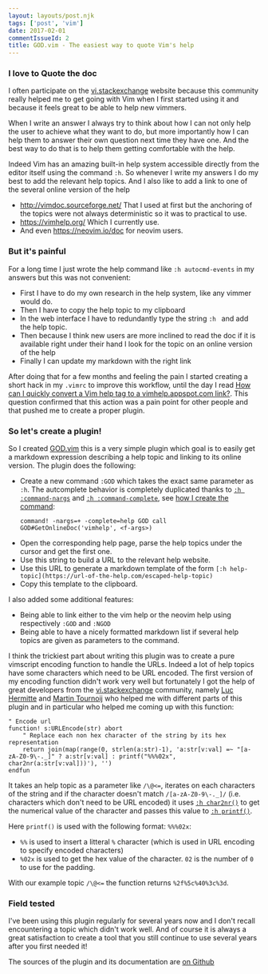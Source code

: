 ```yaml
---
layout: layouts/post.njk
tags: ['post', 'vim']
date: 2017-02-01
commentIssueId: 2
title: GOD.vim - The easiest way to quote Vim's help
---
```


### I love to Quote the doc

I often participate on the [vi.stackexchange](https://vi.stackexchange.com) website because this community really helped me to get going with Vim when I first started using it and because it feels great to be able to help new vimmers.

When I write an answer I always try to think about how I can not only help the user to achieve what they want to do, but more importantly how I can help them to answer their own question next time they have one. And the best way to do that is to help them getting comfortable with the help.

Indeed Vim has an amazing built-in help system accessible directly from the editor itself using the command `:h`. So whenever I write my answers I do my best to add the relevant help topics. And I also like to add a link to one of the several online version of the help

 - http://vimdoc.sourceforge.net/ That I used at first but the anchoring of the topics were not always deterministic so it was to practical to use.
 - https://vimhelp.org/ Which I currently use.
 - And even https://neovim.io/doc for neovim users.

### But it's painful
For a long time I just wrote the help command like `:h autocmd-events` in my answers but this was not convenient:

 - First I have to do my own research in the help system, like any vimmer would do.
 - Then I have to copy the help topic to my clipboard
 - In the web interface I have to redundantly type the string `:h ` and add the help topic.
 - Then because I think new users are more inclined to read the doc if it is available right under their hand I look for the topic on an online version of the help
 - Finally I can update my markdown with the right link

After doing that for a few months and feeling the pain I started creating a short hack in my `.vimrc` to improve this workflow, until the day I read [How can I quickly convert a Vim help tag to a vimhelp.appspot.com link?](https://vi.stackexchange.com/q/4346/1841). This question confirmed that this action was a pain point for other people and that pushed me to create a proper plugin.

### So let's create a plugin!
So I created [GOD.vim](https://github.com/statox/GOD.vim) this is a very simple plugin which goal is to easily get a markdown expression describing a help topic and linking to its online version. The plugin does the following:

 - Create a new command `:GOD` which takes the exact same parameter as `:h`. The autcomplete behavior is completely duplicated thanks to [`:h :command-nargs`](http://vimhelp.appspot.com/map.txt.html#%3Acommand-nargs) and [`:h :command-complete`](http://vimhelp.appspot.com/map.txt.html#%3Acommand-complete), see [how I create the command](https://github.com/statox/GOD.vim/blob/bed2a6fe9458284760d6fb5f08495e6579ce69dd/plugin/GOD.vim#L16):
     ``` vim
     command! -nargs=+ -complete=help GOD call GOD#GetOnlineDoc('vimhelp', <f-args>)
     ```
 - Open the corresponding help page, parse the help topics under the cursor and get the first one.
 - Use this string to build a URL to the relevant help website.
 - Use this URL to generate a markdown template of the form `[:h help-topic](https://url-of-the-help.com/escaped-help-topic)`
 - Copy this template to the clipboard.

I also added some additional features:
 - Being able to link either to the vim help or the neovim help using respectively `:GOD` and `:NGOD`
 - Being able to have a nicely formatted markdown list if several help topics are given as parameters to the command.

I think the trickiest part about writing this plugin was to create a pure vimscript encoding function to handle the URLs. Indeed a lot of help topics have some characters which need to be URL encoded. The first version of my encoding function didn't work very well but fortunately I got the help of great developers from the [vi.stackexchange](https://vi.stackexchange.com) community, namely [Luc Hermitte](https://luchermitte.github.io/) and [Martin Tournoij](https://www.arp242.net/) who helped me with different parts of this plugin and in particular who helped me coming up with this function:

``` vim
" Encode url
function! s:URLEncode(str) abort
    " Replace each non hex character of the string by its hex representation
    return join(map(range(0, strlen(a:str)-1), 'a:str[v:val] =~ "[a-zA-Z0-9\-._]" ? a:str[v:val] : printf("%%%02x", char2nr(a:str[v:val]))'), '')
endfun
```

It takes an help topic as a parameter like `/\@<=`, iterates on each characters of the string and if the character doesn't match `/[a-zA-Z0-9\-._]/` (i.e. characters which don't need to be URL encoded) it uses [`:h char2nr()`](http://vimhelp.appspot.com/eval.txt.html#char2nr%28%29) to get the numerical value of the character and passes this value to [`:h printf()`](http://vimhelp.appspot.com/eval.txt.html#printf%28%29).

Here `printf()` is used with the following format: `%%%02x`:

 - `%%` is used to insert a litteral `%` character (which is used in URL encoding to specify encoded characters)
  - `%02x` is used to get the hex value of the character. `02` is the number of `0` to use for the padding.

With our example topic `/\@<=` the function returns `%2f%5c%40%3c%3d`.

### Field tested

I've been using this plugin regularly for several years now and I don't recall encountering a topic which didn't work well. And of course it is always a great satisfaction to create a tool that you still continue to use several years after you first needed it!

The sources of the plugin and its documentation are [on Github](https://github.com/statox/GOD.vim)
